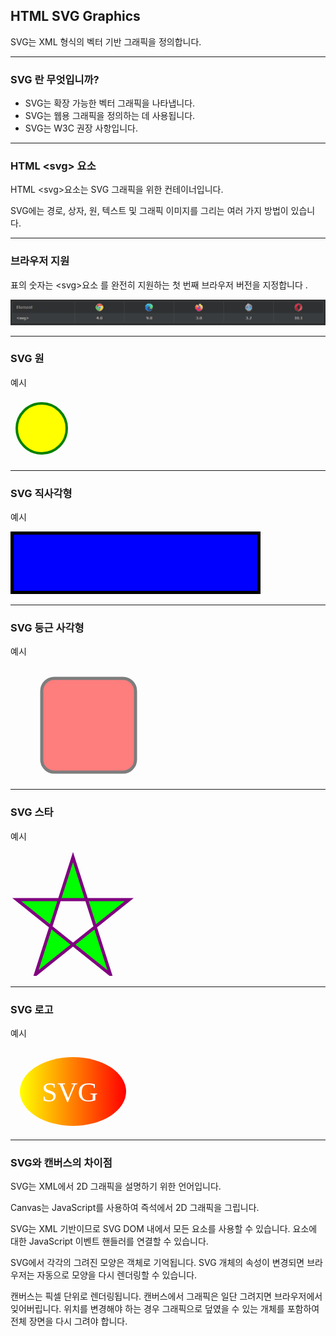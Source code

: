 ## HTML SVG Graphics

SVG는 XML 형식의 벡터 기반 그래픽을 정의합니다.

***
### SVG 란 무엇입니까?

- SVG는 확장 가능한 벡터 그래픽을 나타냅니다.
- SVG는 웹용 그래픽을 정의하는 데 사용됩니다.
- SVG는 W3C 권장 사항입니다.


***
### HTML \<svg> 요소
HTML \<svg>요소는 SVG 그래픽을 위한 컨테이너입니다.

SVG에는 경로, 상자, 원, 텍스트 및 그래픽 이미지를 그리는 여러 가지 방법이 있습니다.

***
### 브라우저 지원
표의 숫자는 \<svg>요소 를 완전히 지원하는 첫 번째 브라우저 버전을 지정합니다 .

<img src='./img/html_canvas3.png'>

***
### SVG 원

예시

<!DOCTYPE html>
<html>
<body>

<svg width="100" height="100">
  <circle cx="50" cy="50" r="40" stroke="green" stroke-width="4" fill="yellow" />
</svg>

</body>
</html>

***
### SVG 직사각형

예시

<svg width="400" height="100">
  <rect width="400" height="100" style="fill:rgb(0,0,255);stroke-width:10;stroke:rgb(0,0,0)" />
</svg>

***
### SVG 둥근 사각형

예시

<svg width="400" height="180">
  <rect x="50" y="20" rx="20" ry="20" width="150" height="150"
  style="fill:red;stroke:black;stroke-width:5;opacity:0.5" />
</svg>

***
### SVG 스타

예시

<svg width="300" height="200">
  <polygon points="100,10 40,198 190,78 10,78 160,198"
  style="fill:lime;stroke:purple;stroke-width:5;fill-rule:evenodd;" />
</svg>

***
### SVG 로고

예시

<svg height="130" width="500">
  <defs>
    <linearGradient id="grad1" x1="0%" y1="0%" x2="100%" y2="0%">
      <stop offset="0%" style="stop-color:rgb(255,255,0);stop-opacity:1" />
      <stop offset="100%" style="stop-color:rgb(255,0,0);stop-opacity:1" />
    </linearGradient>
  </defs>
  <ellipse cx="100" cy="70" rx="85" ry="55" fill="url(#grad1)" />
  <text fill="#ffffff" font-size="45" font-family="Verdana" x="50" y="86">SVG</text>
  Sorry, your browser does not support inline SVG.
</svg>

***
### SVG와 캔버스의 차이점
SVG는 XML에서 2D 그래픽을 설명하기 위한 언어입니다.

Canvas는 JavaScript를 사용하여 즉석에서 2D 그래픽을 그립니다.

SVG는 XML 기반이므로 SVG DOM 내에서 모든 요소를 ​​사용할 수 있습니다. 요소에 대한 JavaScript 이벤트 핸들러를 연결할 수 있습니다.

SVG에서 각각의 그려진 모양은 객체로 기억됩니다. SVG 개체의 속성이 변경되면 브라우저는 자동으로 모양을 다시 렌더링할 수 있습니다.

캔버스는 픽셀 단위로 렌더링됩니다. 캔버스에서 그래픽은 일단 그려지면 브라우저에서 잊어버립니다. 위치를 변경해야 하는 경우 그래픽으로 덮였을 수 있는 개체를 포함하여 전체 장면을 다시 그려야 합니다.